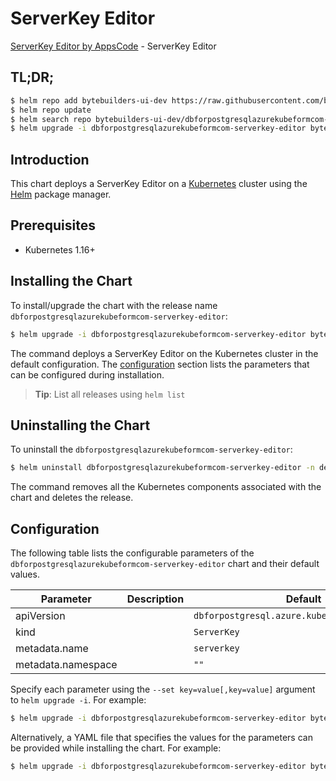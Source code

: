 # ServerKey Editor

[ServerKey Editor by AppsCode](https://byte.builders) - ServerKey Editor

## TL;DR;

```bash
$ helm repo add bytebuilders-ui-dev https://raw.githubusercontent.com/bytebuilders/ui-wizards/
$ helm repo update
$ helm search repo bytebuilders-ui-dev/dbforpostgresqlazurekubeformcom-serverkey-editor --version=v0.4.17
$ helm upgrade -i dbforpostgresqlazurekubeformcom-serverkey-editor bytebuilders-ui-dev/dbforpostgresqlazurekubeformcom-serverkey-editor -n default --create-namespace --version=v0.4.17
```

## Introduction

This chart deploys a ServerKey Editor on a [Kubernetes](http://kubernetes.io) cluster using the [Helm](https://helm.sh) package manager.

## Prerequisites

- Kubernetes 1.16+

## Installing the Chart

To install/upgrade the chart with the release name `dbforpostgresqlazurekubeformcom-serverkey-editor`:

```bash
$ helm upgrade -i dbforpostgresqlazurekubeformcom-serverkey-editor bytebuilders-ui-dev/dbforpostgresqlazurekubeformcom-serverkey-editor -n default --create-namespace --version=v0.4.17
```

The command deploys a ServerKey Editor on the Kubernetes cluster in the default configuration. The [configuration](#configuration) section lists the parameters that can be configured during installation.

> **Tip**: List all releases using `helm list`

## Uninstalling the Chart

To uninstall the `dbforpostgresqlazurekubeformcom-serverkey-editor`:

```bash
$ helm uninstall dbforpostgresqlazurekubeformcom-serverkey-editor -n default
```

The command removes all the Kubernetes components associated with the chart and deletes the release.

## Configuration

The following table lists the configurable parameters of the `dbforpostgresqlazurekubeformcom-serverkey-editor` chart and their default values.

|     Parameter      | Description |                         Default                          |
|--------------------|-------------|----------------------------------------------------------|
| apiVersion         |             | <code>dbforpostgresql.azure.kubeform.com/v1alpha1</code> |
| kind               |             | <code>ServerKey</code>                                   |
| metadata.name      |             | <code>serverkey</code>                                   |
| metadata.namespace |             | <code>""</code>                                          |


Specify each parameter using the `--set key=value[,key=value]` argument to `helm upgrade -i`. For example:

```bash
$ helm upgrade -i dbforpostgresqlazurekubeformcom-serverkey-editor bytebuilders-ui-dev/dbforpostgresqlazurekubeformcom-serverkey-editor -n default --create-namespace --version=v0.4.17 --set apiVersion=dbforpostgresql.azure.kubeform.com/v1alpha1
```

Alternatively, a YAML file that specifies the values for the parameters can be provided while
installing the chart. For example:

```bash
$ helm upgrade -i dbforpostgresqlazurekubeformcom-serverkey-editor bytebuilders-ui-dev/dbforpostgresqlazurekubeformcom-serverkey-editor -n default --create-namespace --version=v0.4.17 --values values.yaml
```
